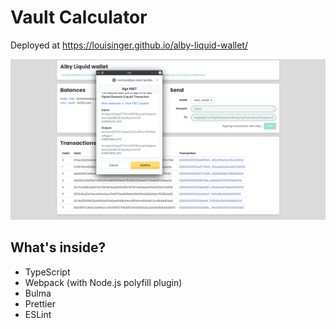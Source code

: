 # Vault Calculator

Deployed at https://louisinger.github.io/alby-liquid-wallet/

![screenshot](./alby-liquid-wallet.png)

## What's inside?

- TypeScript
- Webpack (with Node.js polyfill plugin)
- Bulma
- Prettier
- ESLint